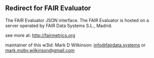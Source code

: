 ## Redirect for FAIR Evaluator

The FAIR Evaluator JSON interface.  The FAIR Evaluator is hosted on a server operated by FAIR Data Systems S.L., Madrid.

see more at:  http://fairmetrics.org

maintainer of this w3id:  Mark D Wilkinson: info@fairdata.systems  or  mark.moby.wilkinson@gmail.com
